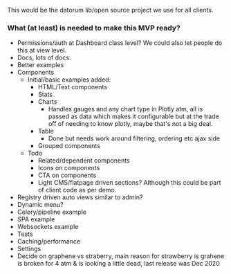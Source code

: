 This would be the datorum lib/open source project we use for all clients.

### What (at least) is needed to make this MVP ready?

- Permissions/auth at Dashboard class level? We could also let people do this at view level. 
- Docs, lots of docs. 
- Better examples
- Components
    - Initial/basic examples added:
      - HTML/Text components 
      - Stats 
      - Charts
          - Handles gauges and any chart type in Plotly atm, all is passed as data which makes it configurable but at the trade off of needing to know plotly, maybe that's not a big deal. 
      - Table
        - Done but needs work around filtering, ordering etc ajax side
      - Grouped components 
    - Todo     
      - Related/dependent components
      - Icons on components  
      - CTA on components  
      - Light CMS/flatpage driven sections? Although this could be part of client code as per demo. 
- Registry driven auto views similar to admin? 
- Dynamic menu? 
- Celery/pipeline example
- SPA example
- Websockets example
- Tests 
- Caching/performance
- Settings
- Decide on graphene vs straberry, main reason for strawberry is grahene is broken for 4 
  atm & is looking a little dead, last release was Dec 2020 


